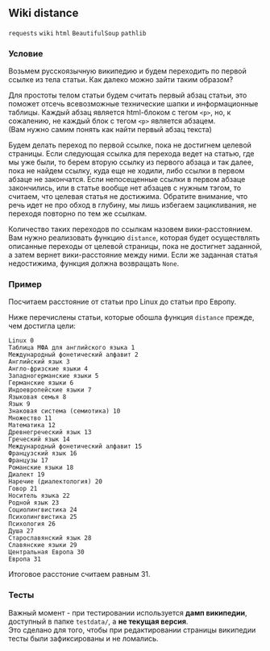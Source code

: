## Wiki distance

`requests` `wiki` `html` `BeautifulSoup` `pathlib`

### Условие

Возьмем русскоязычную википедию и будем переходить по первой ссылке из тела статьи. Как далеко можно зайти таким
образом?

Для простоты телом статьи будем считать первый абзац статьи, это поможет отсечь всевозможные
технические шапки и информационные таблицы. Каждый абзац является html-блоком с тегом `<p>`, но, к сожалению, не 
каждый блок с тегом `<p>` является абзацем.  
(Вам нужно самим понять как найти первый абзац текста)

Будем делать переход по первой ссылке, пока не достигнем целевой страницы. Если следующая ссылка для перехода ведет
на статью, где мы уже были, то берем вторую ссылку из первого абзаца и так далее, пока не найдем ссылку, куда еще не
ходили, либо ссылки в первом абзаце не закончатся. Если непосещенные ссылки в первом абзаце закончились, или в статье
вообще нет абзацев с нужным тэгом, то считаем, что целевая статья не достижима. Обратите внимание, что речь идет не
про обход в глубину, мы лишь избегаем зацикливания, не переходя повторно по тем же ссылкам.

Количество таких переходов по ссылкам назовем вики-расстоянием. Вам нужно реализовать функцию `distance`, которая
будет осуществлять описанные переходы от целевой страницы, пока не достигнет заданной, а затем вернет вики-расстояние
между ними. Если же заданная статья недостижима, функция должна возвращать `None`.

### Пример

Посчитаем расстояние от статьи про Linux до статьи про Европу.

Ниже перечислены статьи, которые обошла функция `distance` прежде, чем достигла цели:
```
Linux 0
Таблица МФА для английского языка 1
Международный фонетический алфавит 2
Английский язык 3
Англо-фризские языки 4
Западногерманские языки 5
Германские языки 6
Индоевропейские языки 7
Языковая семья 8
Язык 9
Знаковая система (семиотика) 10
Множество 11
Математика 12
Древнегреческий язык 13
Греческий язык 14
Международный фонетический алфавит 15
Французский язык 16
Французы 17
Романские языки 18
Диалект 19
Наречие (диалектология) 20
Говор 21
Носитель языка 22
Родной язык 23
Социолингвистика 24
Психолингвистика 25
Психология 26
Душа 27
Старославянский язык 28
Славянские языки 29
Центральная Европа 30
Европа 31
```

Итоговое расстоние считаем равным 31.

### Тесты

Важный момент - при тестировании используется **дамп википедии**, доступный в папке `testdata/`, а **не текущая версия**.  
Это сделано для того, чтобы при редактировании страницы википедии тесты были зафиксированы и не ломались.
